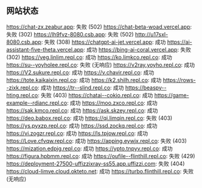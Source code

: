 ## 网站状态
https://chat-zx.zeabur.app: 失败 (502)
https://chat-beta-woad.vercel.app: 失败 (302)
https://lh9fvz-8080.csb.app: 失败 (502)
http://u17sxl-8080.csb.app: 失败 (308)
https://chatgpt-ai-jet.vercel.app: 成功
https://ai-assistant-five-theta.vercel.app: 成功
https://bing-ai-coral.vercel.app: 失败 (302)
https://veg.linlim.repl.co: 成功
https://ko.limkco.repl.co: 成功
https://su--yoyholee.repl.co: 失败 (无响应)
https://v2ray.yoyho.repl.co: 成功
https://V2.sukure.repl.co: 成功
https://v.chavir.repl.co: 成功
https://tote.kaikaixin.repl.co: 成功
https://k2.shilh.repl.co: 成功
https://rows--zixk.repl.co: 成功
https://tr--slind.repl.co: 成功
https://beaspy--hting.repl.co: 失败 (403)
https://chatai--cokio.repl.co: 成功
https://game-example--rdianc.repl.co: 成功
https://moo.zxco.repl.co: 成功
https://sak.kmco.repl.co: 成功
https://ask.skzey.repl.co: 成功
https://deo.babox.repl.co: 成功
https://qi.limqin.repl.co: 失败 (403)
https://ys.pyxzp.repl.co: 成功
https://ssd.zockq.repl.co: 成功
https://vi.zogzr.repl.co: 成功
https://ls.tpjow.repl.co: 成功
https://Love.cfvqw.repl.co: 成功
https://apping.eywjx.repl.co: 失败 (403)
https://mization.edpjg.repl.co: 成功
https://ypto.tnpyv.repl.co: 成功
https://figura.hpbmm.repl.co: 成功
https://oufile--flinthill.repl.co: 失败 (429)
https://deployment-27500-uffizzixray-ss55.app.uffizzi.com: 失败 (404)
https://cloud-limve.cloud.okteto.net: 成功
https://turbo.flinthill.repl.co: 失败 (无响应)
